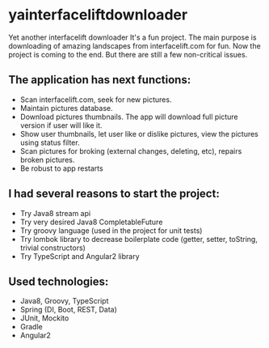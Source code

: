 # yainterfaceliftdownloader

Yet another interfacelift downloader 
It's a fun project. The main purpose is downloading of amazing landscapes from interfacelift.com for fun. Now the project is coming to the end. But there are still a few non-critical issues. 

## The application has next functions:
- Scan interfacelift.com, seek for new pictures. 
- Maintain pictures database. 
- Download pictures thumbnails. The app will download full picture version if user will like it. 
- Show user thumbnails, let user like or dislike pictures, view the pictures using status filter. 
- Scan pictures for broking (external changes, deleting, etc), repairs broken pictures. 
- Be robust to app restarts 
 
## I had several reasons to start the project:
- Try Java8 stream api 
- Try very desired Java8 CompletableFuture 
- Try groovy language (used in the project for unit tests) 
- Try lombok library to decrease boilerplate code (getter, setter, toString, trivial constructors) 
- Try TypeScript and Angular2 library 
 
## Used technologies:
- Java8, Groovy, TypeScript 
- Spring (DI, Boot, REST, Data) 
- JUnit, Mockito 
- Gradle 
- Angular2 

